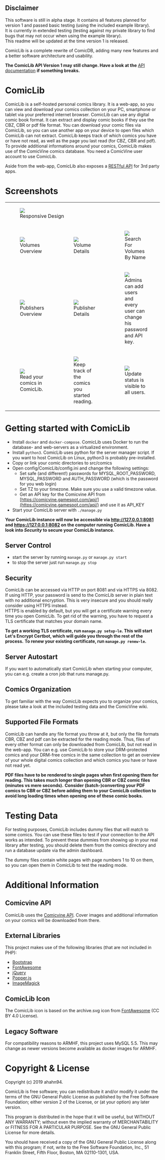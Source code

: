 ## Disclaimer

This software is still in alpha stage. It contains all features planned for version 1 and passed basic testing (using the included example library).  
It is currently in extended testing (testing against my private library to find bugs that may not occur when using the example library).  
This readme will be updated at the time version 1 is released.

ComicLib is a complete rewrite of ComicDB, adding many new features and a better software architecture and usability.

**The ComicLib API Version 1 may still change. Have a look at the** [API documentation](https://documenter.getpostman.com/view/5715403/S1a35U3H) **if something breaks.**

# ComicLib

ComicLib is a self-hosted personal comics library. It is a web-app, so you can view and download your comics collection on your PC, smartphone or tablet via your preferred internet browser.
ComicLib can use any digital comic book format. It can extract and display comic books if they use the CBZ, CBR or pdf file format. You can download your comic files via ComicLib, so you can use another app on your device to open files which ComicLib can not extract.
ComicLib keeps track of which comics you have or have not read, as well as the page you last read (for CBZ, CBR and pdf).
To provide additional informations around your comics, ComicLib makes use of the ComicVine comics database. You need a ComicVine user account to use ComicLib.

Aside from the web-app, ComicLib also exposes a [RESTful API](https://documenter.getpostman.com/view/5715403/S1a35U3H) for 3rd party apps. 

# Screenshots

<table>
<tr>
<td colspan="3">
<figure>
    <img src="https://blog.ahahn94.de/wp-content/uploads/2019/09/comiclib_responsive_design-e1569698874702.png"/>
    <figcaption>Responsive Design</figcaption>
</figure>
</td>
</tr>
<tr>
<td>
<figure>
    <img src="https://blog.ahahn94.de/wp-content/uploads/2019/09/comiclib_volumes.png">
    <figcaption>Volumes Overview</figcaption>
</figure>
</td>
<td>
<figure>
    <img src="https://blog.ahahn94.de/wp-content/uploads/2019/09/comiclib_volume_detail.png">
    <figcaption>Volume Details</figcaption>
</figure>
</td>
<td>
<figure>
    <img src="https://blog.ahahn94.de/wp-content/uploads/2019/09/comiclib_search.png">
    <figcaption>Search For Volumes By Name</figcaption>
</figure>
</td>
</tr>
<tr>
<td>
<figure>
    <img src="https://blog.ahahn94.de/wp-content/uploads/2019/09/comiclib_publishers.png">
    <figcaption>Publishers Overview</figcaption>
</figure>
</td>
<td>
<figure>
    <img src="https://blog.ahahn94.de/wp-content/uploads/2019/09/comiclib_publisher_detail.png">
    <figcaption>Publisher Details</figcaption>
</figure>
</td>
<td>
<figure>
    <img src="https://blog.ahahn94.de/wp-content/uploads/2019/09/comiclib_dashboard.png">
    <figcaption>Admins can add users and every user can change his password and API key.</figcaption>
</figure>
</td>
</tr>
<tr>
<td>
<figure>
    <img src="https://blog.ahahn94.de/wp-content/uploads/2019/09/comiclib_reading_mode.png"/>
    <figcaption>Read your comics in ComicLib.</figcaption>
</figure>
</td>
<td>
<figure>
    <img src="https://blog.ahahn94.de/wp-content/uploads/2019/09/comiclib_reading_list.png"/>
    <figcaption>Keep track of the comics you started reading.</figcaption>
</figure>
</td>
<td>
<figure>
    <img src="https://blog.ahahn94.de/wp-content/uploads/2019/09/comiclib_update_running.png"/>
    <figcaption>Update status is visible to all users.</figcaption>
</figure>
</td>
</tr>
</table>

# Getting started with ComicLib
- Install `docker` and `docker-compose`. ComicLib uses Docker to run the database- and web-servers as a virtualized environment.
- Install `python3`. ComicLib uses python for the server manager script. If you want to host ComicLib on Linux, python3 is probably pre-installed.
- Copy or link your comic directories to src/comics
- Open config/ComicLib/config.ini and change the following settings:
  - Set safe (and different!) passwords for MYSQL_ROOT_PASSWORD, MYSQL_PASSWORD and AUTH_PASSWORD (which is the password for you web login)
  - Set TZ to your timezone. Make sure you use a valid timezone value.
  - Get an API key for the Comicvine API from [https://comicvine.gamespot.com/api/](https://comicvine.gamespot.com/api/) and use it as API_KEY
- Start your ComicLib server with `./manage.py`

**Your ComicLib instance will now be accessible via http://127.0.0.1:8081 and https://127.0.0.1:8082 on the computer running ComicLib. Have a look into _Security_ to secure your ComicLib instance.**

## Server Control
- start the server by running `manage.py` or `manage.py start`
- to stop the server just run `manage.py stop`

## Security
ComicLib can be accessed via HTTP on port 8081 and via HTTPS via 8082. If using HTTP, your password is send to the ComicLib server in plain text with no additional encryption. This is very insecure and you should really consider using HTTPS instead.  
HTTPS is enabled by default, but you will get a certificate warning every time you open ComicLib. To get rid of the warning, you have to request a TLS certificate that matches your domain name.  

**To get a working TLS certificate, run `manage.py setup-le`. This will start Let's Encrypt Certbot, which will guide you through the rest of the process.**
**To renew your existing certificate, run `manage.py renew-le`.**

## Server Autostart
If you want to automatically start ComicLib when starting your computer, you can e.g. create a cron job that runs manage.py.

## Comics Organization
To get familiar with the way ComicLib expects you to organize your comics, please take a look at the included testing 
data and the ComicVine wiki.

## Supported File Formats
ComicLib can handle any file format you throw at it, but only the file formats CBR, CBZ and pdf can be extracted for the reading mode.
Thus, files of every other format can only be downloaded from ComicLib, but not read in the web-app.
You can e.g. use ComicLib to store your DRM-protected comics and your DRM-free comics in the same collection to get an overview of your
whole digital comics collection and which comics you have or have not read yet.

**PDF files have to be rendered to single pages when first opening them for reading. This takes much longer than opening CBR or CBZ comic files (minutes vs mere seconds).**
**Consider (batch-)converting your PDF comics to CBR or CBZ before adding them to your ComicLib collection to avoid long loading times when opening one of these comic books.**

# Testing Data
For testing purposes, ComicLib includes dummy files that will match to some comics.
You can use these files to test if your connection to the API works as intended.
To prevent these dummies from showing up in your real library after testing, you should delete them 
from the comics directory and run a database update via the admin dashboard.

The dummy files contain white pages with page numbers 1 to 10 on them, so you can open them in ComicLib to test the reading mode.

# Additional Information

## Comicvine API
ComicLib uses the [Comicvine API](https://comicvine.gamespot.com/api/).
Cover images and additional information on your comics will be downloaded from there.

## External Libraries
This project makes use of the following libraries (that are not included in PHP):
- [Bootstrap](https://getbootstrap.com) 
- [FontAwesome](https://fontawesome.com)
- [jQuery](https://jquery.com/)
- [Popper.js](https://popper.js.org/)
- [ImageMagick](https://imagemagick.org/)

## ComicLib Icon
The ComicLib icon is based on the archive.svg icon from [FontAwesome](https://fontawesome.com) (CC BY 4.0 License).

## Legacy Software
For compatibility reasons to ARMHF, this project uses MySQL 5.5.
This may change as newer versions become available as docker images for ARMHF.

# Copyright & License
Copyright (c) 2019 ahahn94.

ComicLib is free software; you can redistribute it and/or
modify it under the terms of the GNU General Public License
as published by the Free Software Foundation; either version 2
of the License, or (at your option) any later version.

This program is distributed in the hope that it will be useful,
but WITHOUT ANY WARRANTY; without even the implied warranty of
MERCHANTABILITY or FITNESS FOR A PARTICULAR PURPOSE.  See the
GNU General Public License for more details.

You should have received a copy of the GNU General Public License
along with this program; if not, write to the Free Software
Foundation, Inc., 51 Franklin Street, Fifth Floor, Boston, MA  02110-1301, USA.